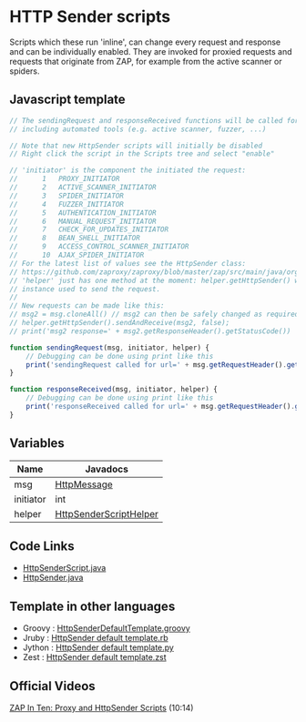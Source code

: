 HTTP Sender scripts
===================

Scripts which these run 'inline', can change every request and response and can be individually enabled. 
They are invoked for proxied requests and requests that originate from ZAP, for example from the active scanner or spiders.

## Javascript template

```javascript
// The sendingRequest and responseReceived functions will be called for all requests/responses sent/received by ZAP, 
// including automated tools (e.g. active scanner, fuzzer, ...)

// Note that new HttpSender scripts will initially be disabled
// Right click the script in the Scripts tree and select "enable"  

// 'initiator' is the component the initiated the request:
// 		1	PROXY_INITIATOR
// 		2	ACTIVE_SCANNER_INITIATOR
// 		3	SPIDER_INITIATOR
// 		4	FUZZER_INITIATOR
// 		5	AUTHENTICATION_INITIATOR
// 		6	MANUAL_REQUEST_INITIATOR
// 		7	CHECK_FOR_UPDATES_INITIATOR
// 		8	BEAN_SHELL_INITIATOR
// 		9	ACCESS_CONTROL_SCANNER_INITIATOR
// 		10	AJAX_SPIDER_INITIATOR
// For the latest list of values see the HttpSender class:
// https://github.com/zaproxy/zaproxy/blob/master/zap/src/main/java/org/parosproxy/paros/network/HttpSender.java
// 'helper' just has one method at the moment: helper.getHttpSender() which returns the HttpSender 
// instance used to send the request.
//
// New requests can be made like this:
// msg2 = msg.cloneAll() // msg2 can then be safely changed as required without affecting msg
// helper.getHttpSender().sendAndReceive(msg2, false);
// print('msg2 response=' + msg2.getResponseHeader().getStatusCode())

function sendingRequest(msg, initiator, helper) {
	// Debugging can be done using print like this
	print('sendingRequest called for url=' + msg.getRequestHeader().getURI().toString())
}

function responseReceived(msg, initiator, helper) {
	// Debugging can be done using print like this
	print('responseReceived called for url=' + msg.getRequestHeader().getURI().toString())
}
```
## Variables
| Name | Javadocs |
| --- | --- |
| msg | [HttpMessage](https://static.javadoc.io/org.zaproxy/zap/2.9.0/org/parosproxy/paros/network/HttpMessage.html) |
| initiator | int |
| helper | [HttpSenderScriptHelper](https://static.javadoc.io/org.zaproxy/zap/2.9.0/org/zaproxy/zap/extension/script/HttpSenderScriptHelper.html) |

## Code Links
* [HttpSenderScript.java](https://github.com/zaproxy/zaproxy/blob/master/zap/src/main/java/org/zaproxy/zap/extension/script/HttpSenderScript.java)
* [HttpSender.java](https://github.com/zaproxy/zaproxy/blob/master/zap/src/main/java/org/parosproxy/paros/network/HttpSender.java)

## Template in other languages

* Groovy : [HttpSenderDefaultTemplate.groovy](https://github.com/zaproxy/zap-extensions/blob/master/addOns/groovy/src/main/zapHomeFiles/scripts/templates/httpsender/HttpSenderDefaultTemplate.groovy)
* Jruby : [HttpSender default template.rb](https://github.com/zaproxy/zap-extensions/blob/master/addOns/jruby/src/main/zapHomeFiles/scripts/templates/httpsender/HttpSender%20default%20template.rb)
* Jython : [HttpSender default template.py](https://github.com/zaproxy/zap-extensions/blob/master/addOns/jython/src/main/zapHomeFiles/scripts/templates/httpsender/HttpSender%20default%20template.py)
* Zest : [HttpSender default template.zst](https://github.com/zaproxy/zap-extensions/blob/master/addOns/zest/src/main/zapHomeFiles/scripts/templates/httpsender/HttpSender%20default%20template.zst)

## Official Videos

[ZAP In Ten: Proxy and HttpSender Scripts](https://play.sonatype.com/watch/4no8EY1iB8RdnQLPFpYi2a) (10:14)
